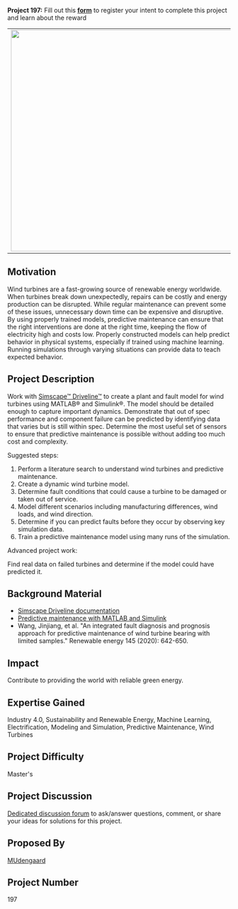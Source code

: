 **Project 197:** Fill out this <strong>[form](https://forms.office.com/Pages/ResponsePage.aspx?id=ETrdmUhDaESb3eUHKx3B5lOTzSa_A6lPqq2LJKzvpM5UMTBZRkc4UTRETjFERVRDWllQRE40OUFSQS4u)</strong> to  register your intent to complete this project and learn about the reward

<table>
<td><img src="https://gist.githubusercontent.com/robertogl/e0115dc303472a9cfd52bbbc8edb7665/raw/turbine.png"  width=500 /></td>
<td><p><h1>Wind Turbine Predictive Maintenance Using Machine Learning</h1></p>
<p> Improve the reliability of wind turbines by using machine learning to inform a predictive maintenance model.</p>
</table>

## Motivation

Wind turbines are a fast-growing source of renewable energy worldwide. When turbines break down unexpectedly, repairs can be costly and energy production can be disrupted. While regular maintenance can prevent some of these issues, unnecessary down time can be expensive and disruptive. By using properly trained models, predictive maintenance can ensure that the right interventions are done at the right time, keeping the flow of electricity high and costs low.
Properly constructed models can help predict behavior in physical systems, especially if trained using machine learning. Running simulations through varying situations can provide data to teach expected behavior.

## Project Description

Work with [Simscape™ Driveline™](https://www.mathworks.com/products/simscape-driveline.html) to create a plant and fault model for wind turbines using MATLAB® and Simulink®. 
The model should be detailed enough to capture important dynamics.
Demonstrate that out of spec performance and component failure can be predicted by identifying data that varies but is still within spec.
Determine the most useful set of sensors to ensure that predictive maintenance is possible without adding too much cost and complexity.

Suggested steps:
1.	Perform a literature search to understand wind turbines and predictive maintenance.
2.	Create a dynamic wind turbine model.
3.	Determine fault conditions that could cause a turbine to be damaged or taken out of service.
4.	Model different scenarios including manufacturing differences, wind loads, and wind direction.
5.	Determine if you can predict faults before they occur by observing key simulation data.
6.	Train a predictive maintenance model using many runs of the simulation.

Advanced project work:

Find real data on failed turbines and determine if the model could have predicted it.

## Background Material

- [Simscape Driveline documentation](https://www.mathworks.com/help/physmod/sdl/index.html)
- [Predictive maintenance with MATLAB and Simulink](https://www.mathworks.com/videos/predictive-maintenance-in-matlab-and-simulink-1498594477325.html)
- Wang, Jinjiang, et al. "An integrated fault diagnosis and prognosis approach for predictive maintenance of wind turbine bearing with limited samples." Renewable energy 145 (2020): 642-650.


## Impact

Contribute to providing the world with reliable green energy.


## Expertise Gained 

Industry 4.0, Sustainability and Renewable Energy, Machine Learning, Electrification, Modeling and Simulation, Predictive Maintenance, Wind Turbines


## Project Difficulty

Master's

## Project Discussion

[Dedicated discussion forum](https://github.com/mathworks/MathWorks-Excellence-in-Innovation/discussions/28) to ask/answer questions, comment, or share your ideas for solutions for this project.

## Proposed By

[MUdengaard](https://github.com/MUdengaard)

## Project Number

197
